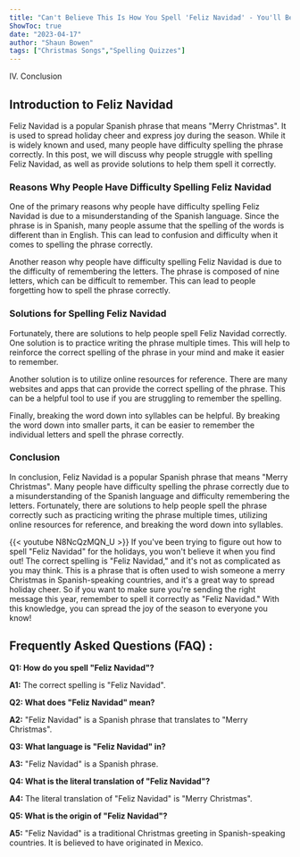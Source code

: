 ```yaml
---
title: "Can't Believe This Is How You Spell 'Feliz Navidad' - You'll Be Shocked!"
ShowToc: true 
date: "2023-04-17"
author: "Shaun Bowen" 
tags: ["Christmas Songs","Spelling Quizzes"]
---
```

IV. Conclusion

## Introduction to Feliz Navidad

Feliz Navidad is a popular Spanish phrase that means "Merry Christmas". It is used to spread holiday cheer and express joy during the season. While it is widely known and used, many people have difficulty spelling the phrase correctly. In this post, we will discuss why people struggle with spelling Feliz Navidad, as well as provide solutions to help them spell it correctly.

### Reasons Why People Have Difficulty Spelling Feliz Navidad

One of the primary reasons why people have difficulty spelling Feliz Navidad is due to a misunderstanding of the Spanish language. Since the phrase is in Spanish, many people assume that the spelling of the words is different than in English. This can lead to confusion and difficulty when it comes to spelling the phrase correctly.

Another reason why people have difficulty spelling Feliz Navidad is due to the difficulty of remembering the letters. The phrase is composed of nine letters, which can be difficult to remember. This can lead to people forgetting how to spell the phrase correctly.

### Solutions for Spelling Feliz Navidad

Fortunately, there are solutions to help people spell Feliz Navidad correctly. One solution is to practice writing the phrase multiple times. This will help to reinforce the correct spelling of the phrase in your mind and make it easier to remember.

Another solution is to utilize online resources for reference. There are many websites and apps that can provide the correct spelling of the phrase. This can be a helpful tool to use if you are struggling to remember the spelling.

Finally, breaking the word down into syllables can be helpful. By breaking the word down into smaller parts, it can be easier to remember the individual letters and spell the phrase correctly.

### Conclusion

In conclusion, Feliz Navidad is a popular Spanish phrase that means "Merry Christmas". Many people have difficulty spelling the phrase correctly due to a misunderstanding of the Spanish language and difficulty remembering the letters. Fortunately, there are solutions to help people spell the phrase correctly such as practicing writing the phrase multiple times, utilizing online resources for reference, and breaking the word down into syllables.

{{< youtube N8NcQzMQN_U >}} 
If you've been trying to figure out how to spell "Feliz Navidad" for the holidays, you won't believe it when you find out! The correct spelling is "Feliz Navidad," and it's not as complicated as you may think. This is a phrase that is often used to wish someone a merry Christmas in Spanish-speaking countries, and it's a great way to spread holiday cheer. So if you want to make sure you're sending the right message this year, remember to spell it correctly as "Feliz Navidad." With this knowledge, you can spread the joy of the season to everyone you know!

## Frequently Asked Questions (FAQ) :
**Q1: How do you spell "Feliz Navidad"?**

**A1:** The correct spelling is "Feliz Navidad".

**Q2: What does "Feliz Navidad" mean?**

**A2:** "Feliz Navidad" is a Spanish phrase that translates to "Merry Christmas".

**Q3: What language is "Feliz Navidad" in?**

**A3:** "Feliz Navidad" is a Spanish phrase.

**Q4: What is the literal translation of "Feliz Navidad"?**

**A4:** The literal translation of "Feliz Navidad" is "Merry Christmas".

**Q5: What is the origin of "Feliz Navidad"?**

**A5:** "Feliz Navidad" is a traditional Christmas greeting in Spanish-speaking countries. It is believed to have originated in Mexico.





